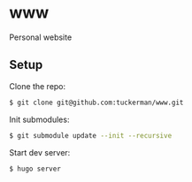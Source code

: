 # www
Personal website

## Setup

Clone the repo:

```bash
$ git clone git@github.com:tuckerman/www.git
```

Init submodules:

```bash
$ git submodule update --init --recursive
```

Start dev server:

```bash
$ hugo server
```
